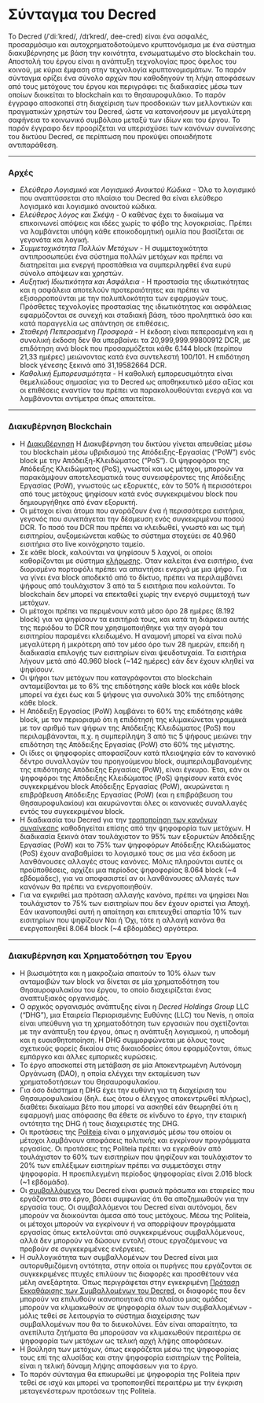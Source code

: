 # Σύνταγμα του Decred

Το Decred (/ˈdi:ˈkred/, /dɪˈkred/, dee-cred) είναι ένα ασφαλές, προσαρμόσιμο και αυτοχρηματοδοτούμενο κρυπτονόμισμα με ένα σύστημα διακυβέρνησης με βάση την κοινότητα, ενσωματωμένο στο blockchain του. Αποστολή του έργου είναι η ανάπτυξη τεχνολογίας προς όφελος του κοινού, με κύρια έμφαση στην τεχνολογία κρυπτονομισμάτων. Το παρόν σύνταγμα ορίζει ένα σύνολο αρχών που καθοδηγούν τη λήψη αποφάσεων από τους μετόχους του έργου και περιγράφει τις διαδικασίες μέσω των οποίων διοικείται το blockchain και το θησαυροφυλάκιο. Το παρόν έγγραφο αποσκοπεί στη διαχείριση των προσδοκιών των μελλοντικών και πραγματικών χρηστών του Decred, ώστε να κατανοήσουν με μεγαλύτερη σαφήνεια το κοινωνικό συμβόλαιο μεταξύ των ιδίων και του έργου. Το παρόν έγγραφο δεν προορίζεται να υπερισχύσει των κανόνων συναίνεσης του δικτύου Decred, σε περίπτωση που προκύψει οποιαδήποτε αντιπαράθεση.

___

### Αρχές

* *Ελεύθερο Λογισμικό και Λογισμικό Ανοικτού Κώδικα* - Όλο το λογισμικό που αναπτύσσεται στο πλαίσιο του Decred θα είναι ελεύθερο λογισμικό και λογισμικό ανοικτού κώδικα.
* *Ελεύθερος λόγος και Σκέψη* - Ο καθένας έχει το δικαίωμα να επικοινωνεί απόψεις και ιδέες χωρίς το φόβο της λογοκρισίας. Πρέπει να λαμβάνεται υπόψη κάθε εποικοδομητική ομιλία που βασίζεται σε γεγονότα και λογική.
* *Συμμετοχικότητα Πολλών Μετόχων* - Η συμμετοχικότητα αντιπροσωπεύει ένα σύστημα πολλών μετόχων και πρέπει να διατηρείται μια ενεργή προσπάθεια να συμπεριληφθεί ένα ευρύ σύνολο απόψεων και χρηστών.
* *Αυξητική Ιδιωτικότητα και Ασφάλεια* - Η προστασία της ιδιωτικότητας και η ασφάλεια αποτελούν προτεραιότητες και πρέπει να εξισορροπούνται με την πολυπλοκότητα των εφαρμογών τους. Πρόσθετες τεχνολογίες προστασίας της ιδιωτικότητας και ασφάλειας εφαρμόζονται σε συνεχή και σταδιακή βάση, τόσο προληπτικά όσο και κατά παραγγελία ως απάντηση σε επιθέσεις.
* *Σταθερή Πεπερασμένη Προσφορά* - Η έκδοση είναι πεπερασμένη και η συνολική έκδοση δεν θα υπερβαίνει τα 20,999,999.99800912 DCR, με επιδότηση ανά block που προσαρμόζεται κάθε 6.144 block (περίπου 21,33 ημέρες) μειώνοντας κατά ένα συντελεστή 100/101. Η επιδότηση block γένεσης ξεκινά από 31,19582664 DCR.
* *Καθολική Εμπορευσιμότητα* - Η καθολική εμπορευσιμότητα είναι θεμελιώδους σημασίας για το Decred ως αποθηκευτικό μέσο αξίας και οι επιθέσεις εναντίον του πρέπει να παρακολουθούνται ενεργά και να λαμβάνονται αντίμετρα όπως απαιτείται.

___

### Διακυβέρνηση Blockchain
* Η [Διακυβέρνηση](https://docs.decred.org/governance/overview/) Η Διακυβέρνηση του δικτύου γίνεται απευθείας μέσω του blockchain μέσω υβριδισμού της Απόδειξης-Εργασίας (&ldquo;PoW&rdquo;) ενός block με την Απόδειξη-Κλειδώματος (&ldquo;PoS&rdquo;). Οι ψηφοφόροι της Απόδειξης Κλειδώματος (PoS), γνωστοί και ως μέτοχοι, μπορούν να παρακάμψουν αποτελεσματικά τους συνεισφέροντες της Απόδειξης Εργασίας (PoW), γνωστούς ως εξορυκτές, εάν το 50% ή περισσότεροι από τους μετόχους ψηφίσουν κατά ενός συγκεκριμένου block που δημιουργήθηκε από έναν εξορυκτή.
* Οι μέτοχοι είναι άτομα που αγοράζουν ένα ή περισσότερα εισιτήρια, γεγονός που συνεπάγεται την δέσμευση ενός συγκεκριμένου ποσού DCR. Το ποσό του DCR που πρέπει να κλειδωθεί, γνωστό και ως τιμή εισιτηρίου, αυξομειώνεται καθώς το σύστημα στοχεύει σε 40.960 εισιτήρια στο live κοινόχρηστο ταμείο.
* Σε κάθε block, καλούνται να ψηφίσουν 5 λαχνοί, οι οποίοι καθορίζονται με σύστημα [κλήρωσης](https://docs.decred.org/proof-of-stake/overview/). Όταν καλείται ένα εισιτήριο, ένα διορισμένο πορτοφόλι πρέπει να απαντήσει ενεργά με μια ψήφο. Για να γίνει ένα block αποδεκτό από το δίκτυο, πρέπει να περιλαμβάνει ψήφους από τουλάχιστον 3 από τα 5 εισιτήρια που καλούνται. Το blockchain δεν μπορεί να επεκταθεί χωρίς την ενεργό συμμετοχή των μετόχων.
* Οι μέτοχοι πρέπει να περιμένουν κατά μέσο όρο 28 ημέρες (8.192 block) για να ψηφίσουν τα εισιτήριά τους, και κατά τη διάρκεια αυτής της περιόδου το DCR που χρησιμοποιήθηκε για την αγορά του εισιτηρίου παραμένει κλειδωμένο. Η αναμονή μπορεί να είναι πολύ μεγαλύτερη ή μικρότερη από τον μέσο όρο των 28 ημερών, επειδή η διαδικασία επιλογής των εισιτηρίων είναι ψευδοτυχαία. Τα εισιτήρια λήγουν μετά από 40.960 block (~142 ημέρες) εάν δεν έχουν κληθεί να ψηφίσουν.
* Οι ψήφοι των μετόχων που καταγράφονται στο blockchain ανταμείβονται με το 6% της επιδότησης κάθε block και κάθε block μπορεί να έχει έως και 5 ψήφους για συνολικά 30% της επιδότησης κάθε block.
* Η Απόδειξη Εργασίας (PoW) λαμβάνει το 60% της επιδότησης κάθε block, με τον περιορισμό ότι η επιδότησή της κλιμακώνεται γραμμικά με τον αριθμό των ψήφων της Απόδειξης Κλειδώματος (PoS) που περιλαμβάνονται, π.χ. η συμπερίληψη 3 από τις 5 ψήφους μειώνει την επιδότηση της Απόδειξης Εργασίας (PoW) στο 60% της μέγιστης.
* Οι ίδιες οι ψηφοφορίες αποφασίζουν κατά πλειοψηφία εάν το κανονικό δέντρο συναλλαγών του προηγούμενου block, συμπεριλαμβανομένης της επιδότησης Απόδειξης Εργασίας (PoW), είναι έγκυρο. Έτσι, εάν οι ψηφοφόροι της Απόδειξης Κλειδώματος (PoS) ψηφίσουν κατά ενός συγκεκριμένου block Απόδειξης Εργασίας (PoW), ακυρώνεται η επιβράβευση Απόδειξης Εργασίας (PoW) (και η επιβράβευση του Θησαυροφυλακίου) και ακυρώνονται όλες οι κανονικές συναλλαγές εντός του συγκεκριμένου block.
* Η διαδικασία του Decred για την [τροποποίηση των κανόνων συναίνεσης](https://docs.decred.org/governance/consensus-rule-voting/overview/) καθοδηγείται επίσης από την ψηφοφορία των μετόχων. Η διαδικασία ξεκινά όταν τουλάχιστον το 95% των εξορυκτών Απόδειξης Εργασίας (PoW) και το 75% των ψηφοφόρων Απόδειξης Κλειδώματος (PoS) έχουν αναβαθμίσει το λογισμικό τους σε μια νέα έκδοση με λανθάνουσες αλλαγές στους κανόνες. Μόλις πληρούνται αυτές οι προϋποθέσεις, αρχίζει μια περίοδος ψηφοφορίας 8.064 block (~4 εβδομάδες), για να αποφασιστεί αν οι λανθάνουσες αλλαγές των κανόνων θα πρέπει να ενεργοποιηθούν.
* Για να εγκριθεί μια πρόταση αλλαγής κανόνα, πρέπει να ψηφίσει Ναι τουλάχιστον το 75% των εισιτηρίων που δεν έχουν οριστεί για Αποχή. Εάν ικανοποιηθεί αυτή η απαίτηση και επιτευχθεί απαρτία 10% των εισιτηρίων που ψηφίζουν Ναι ή Όχι, τότε η αλλαγή κανόνα θα ενεργοποιηθεί 8.064 block (~4 εβδομάδες) αργότερα.

___

### Διακυβέρνηση και Χρηματοδότηση του Έργου
* Η βιωσιμότητα και η μακροζωία απαιτούν το 10% όλων των ανταμοιβών των block να δίνεται σε μία χρηματοδότηση του Θησαυροφυλακίου του έργου, το οποίο διαχειρίζεται ένας αναπτυξιακός οργανισμός.
* Ο αρχικός οργανισμός ανάπτυξης είναι η *Decred Holdings Group* LLC (&ldquo;DHG&rdquo;), μια Εταιρεία Περιορισμένης Ευθύνης (LLC) του Nevis, η οποία είναι υπεύθυνη για τη χρηματοδότηση των εργασιών που σχετίζονται με την ανάπτυξη του έργου, όπως η ανάπτυξη λογισμικού, η υποδομή και η ευαισθητοποίηση. Η DHG συμμορφώνεται με όλους τους σχετικούς φορείς δικαίου στις δικαιοδοσίες όπου εφαρμόζονται, όπως εμπάργκο και άλλες εμπορικές κυρώσεις.
* Το έργο αποσκοπεί στη μετάβαση σε μία Αποκεντρωμένη Αυτόνομη Οργάνωση (DAO), η οποία ελέγχει την εκταμίευση των χρηματοδοτήσεων του Θησαυροφυλακίου.
* Για όσο διάστημα η DHG έχει την ευθύνη για τη διαχείριση του Θησαυροφυλακίου (δηλ. έως ότου ο έλεγχος αποκεντρωθεί πλήρως), διαθέτει δικαίωμα βέτο που μπορεί να ασκηθεί εάν θεωρηθεί ότι η εφαρμογή μιας απόφασης θα έθετε σε κίνδυνο το έργο, την εταιρική οντότητα της DHG ή τους διαχειριστές της DHG.
* Οι προτάσεις της [Politeia](https://docs.decred.org/governance/politeia/overview/) είναι ο μηχανισμός μέσω του οποίου οι μέτοχοι λαμβάνουν αποφάσεις πολιτικής και εγκρίνουν προγράμματα εργασίας. Οι προτάσεις της Politeia πρέπει να εγκριθούν από τουλάχιστον το 60% των εισιτηρίων που ψηφίζουν και τουλάχιστον το 20% των επιλέξιμων εισιτηρίων πρέπει να συμμετάσχει στην ψηφοφορία. Η προεπιλεγμένη περίοδος ψηφοφορίας είναι 2.016 block (~1 εβδομάδα).
* Οι [συμβαλλόμενοι](https://docs.decred.org/contributing/overview/) του Decred είναι φυσικά πρόσωπα και εταιρείες που εργάζονται στο έργο, βάσει συμφωνίας ότι θα αποζημιωθούν για την εργασία τους. Οι συμβαλλόμενοι του Decred είναι αυτόνομοι, δεν μπορούν να διοικούνται άμεσα από τους μετόχους. Μέσω της Politeia, οι μέτοχοι μπορούν να εγκρίνουν ή να απορρίψουν προγράμματα εργασίας όπως εκτελούνται από συγκεκριμένους συμβαλλόμενους, αλλά δεν μπορούν να δώσουν εντολή στους εργαζόμενους να προβούν σε συγκεκριμένες ενέργειες.
* Η συλλογικότητα των συμβαλλομένων του Decred είναι μια αυτορυθμιζόμενη οντότητα, στην οποία οι πυρήνες που εργάζονται σε συγκεκριμένες πτυχές επιλύουν τις διαφορές και προσθέτουν νέα μέλη ανεξάρτητα. Όπως περιγράφεται στην εγκεκριμένη [Πρόταση Εκκαθάρισης των Συμβαλλομένων του Decred](https://proposals-archive.decred.org/proposals/fa38a3593d9a3f6cb2478a24c25114f5097c572f6dadf24c78bb521ed10992a4), οι διαφορές που δεν μπορούν να επιλυθούν ικανοποιητικά στο πλαίσιο μιας ομάδας μπορούν να κλιμακωθούν σε ψηφοφορία όλων των συμβαλλομένων - μόλις τεθεί σε λειτουργία το σύστημα διαχείρισης των συμβαλλομένων που θα το διευκολύνει. Εάν είναι απαραίτητο, τα ανεπίλυτα ζητήματα θα μπορούσαν να κλιμακωθούν περαιτέρω σε ψηφοφορία των μετόχων ως τελική αρχή λήψης αποφάσεων.
* Η βούληση των μετόχων, όπως εκφράζεται μέσω της ψηφοφορίας τους επί της αλυσίδας και στην ψηφοφορία εισιτηρίων της Politeia, είναι η τελική δύναμη λήψης αποφάσεων για το έργο.
* Το παρόν σύνταγμα θα επικυρωθεί με ψηφοφορία της Politeia πριν τεθεί σε ισχύ και μπορεί να τροποποιηθεί περαιτέρω με την έγκριση μεταγενέστερων προτάσεων της Politeia.
